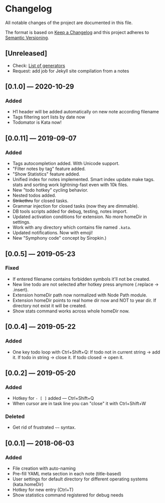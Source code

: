 # Changelog
All notable changes of the project are documented in this file.

The format is based on [Keep a Changelog](http://keepachangelog.com/en/1.0.0/)
and this project adheres to [Semantic Versioning](http://semver.org/spec/v2.0.0.html).

## [Unreleased]
- Check: [List of generators](https://github.com/myles/awesome-static-generators)
- Request: add job for Jekyll site compilation from a notes

## [0.1.0] — 2020-10-29
### Added
- H1 header will be added automatically on new note according filename
- Tags filtering sort lists by date now
- Todomator is Kata now!

## [0.0.11] — 2019-09-07
### Added
- Tags autocompletion added. With Unicode support.
- "Filter notes by tag" feature added.
- "Show Statistics" feature added.
- Unified index for notes implemented. Smart index update make tags. stats and sorting work lightning-fast even with 10k files.
- New "todo hotkey" cycling behavior.
- Nested todos added.
- ~~Strikethru~~ for closed tasks.
- Grammar injection for closed tasks (now they are dimmable).
- DB tools scripts added for debug, testing, notes import.
- Updated activation conditions for extension. No more homeDir in settings.
- Work with any directory which contains file named ```.kata```.
- Updated notifications. Now with emoji!
- New "Symphony code" concept by Siropkin.)

## [0.0.5] — 2019-05-23
### Fixed
- If entered filename contains forbidden symbols it'll not be created.
- New line todo are not selected after hotkey press anymore (.replace → .insert).
- Extension homeDir path now normalized with Node Path module.
- Extension homeDir points to real home dir now and NOT to year dir. If directory not exist it will be created.
- Show stats command works across whole homeDir now.

## [0.0.4] — 2019-05-22
### Added
- One key todo loop with Ctrl+Shift+Q: If todo not in current string → add it. If todo in string → close it. If todo closed → open it.

## [0.0.2] — 2019-05-20
### Added
- Hotkey for `- [ ]` added — Ctrl+Shift+Q
- When cursor are in task line you can "close" it with Ctrl+Shift+W
### Deleted
- Get rid of frustrated `~~` syntax.

## [0.0.1] — 2018-06-03
### Added
- File creation with auto-naming
- Pre-fill YAML meta section in each note (title-based)
- User settings for default directory for different operating systems (kata.homeDir)
- Hotkey for new entry (Ctrl+T)
- Show statistics command registered for debug needs
